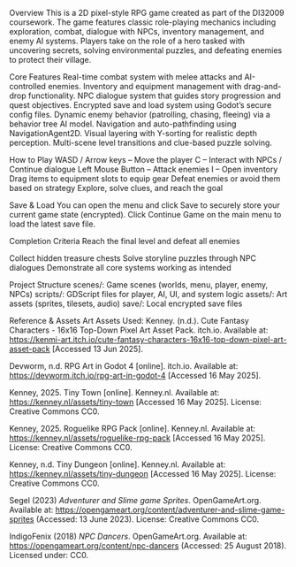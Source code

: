 Overview
This is a 2D pixel-style RPG game created as part of the DI32009 coursework. The game features classic role-playing mechanics including exploration, combat, dialogue with NPCs, inventory management, and enemy AI systems. Players take on the role of a hero tasked with uncovering secrets, solving environmental puzzles, and defeating enemies to protect their village.

Core Features
Real-time combat system with melee attacks and AI-controlled enemies.
Inventory and equipment management with drag-and-drop functionality.
NPC dialogue system that guides story progression and quest objectives.
Encrypted save and load system using Godot’s secure config files.
Dynamic enemy behavior (patrolling, chasing, fleeing) via a behavior tree AI model.
Navigation and auto-pathfinding using NavigationAgent2D.
Visual layering with Y-sorting for realistic depth perception.
Multi-scene level transitions and clue-based puzzle solving.

How to Play
WASD / Arrow keys – Move the player
C – Interact with NPCs / Continue dialogue
Left Mouse Button – Attack enemies
I – Open inventory
Drag items to equipment slots to equip gear
Defeat enemies or avoid them based on strategy
Explore, solve clues, and reach the goal

Save & Load
You can open the menu and click Save to securely store your current game state (encrypted). Click Continue Game on the main menu to load the latest save file.

Completion Criteria
Reach the final level and defeat all enemies

Collect hidden treasure chests
Solve storyline puzzles through NPC dialogues
Demonstrate all core systems working as intended

Project Structure
scenes/: Game scenes (worlds, menu, player, enemy, NPCs)
scripts/: GDScript files for player, AI, UI, and system logic
assets/: Art assets (sprites, tilesets, audio)
save/: Local encrypted save files

Reference & Assets
Art Assets Used:
Kenney. (n.d.). Cute Fantasy Characters - 16x16 Top-Down Pixel Art Asset Pack. itch.io.
Available at: https://kenmi-art.itch.io/cute-fantasy-characters-16x16-top-down-pixel-art-asset-pack [Accessed 13 Jun 2025].

Devworm, n.d. RPG Art in Godot 4 [online]. itch.io. Available at: https://devworm.itch.io/rpg-art-in-godot-4 [Accessed 16 May 2025].
 
Kenney, 2025. Tiny Town [online]. Kenney.nl. Available at: 
https://kenney.nl/assets/tiny-town [Accessed 16 May 2025].
License: Creative Commons CC0.
 
Kenney, 2025. Roguelike RPG Pack [online]. Kenney.nl. Available at: https://kenney.nl/assets/roguelike-rpg-pack [Accessed 16 May 2025]. License: Creative Commons CC0.
 
Kenney, n.d. Tiny Dungeon [online]. Kenney.nl. Available at: https://kenney.nl/assets/tiny-dungeon [Accessed 16 May 2025].
License: Creative Commons CC0.

Segel (2023) *Adventurer and Slime game Sprites*. OpenGameArt.org. Available at: https://opengameart.org/content/adventurer-and-slime-game-sprites (Accessed: 13 June 2023).
License: Creative Commons CC0.

IndigoFenix (2018) *NPC Dancers*. OpenGameArt.org. Available at: https://opengameart.org/content/npc-dancers
(Accessed: 25 August 2018). Licensed under: CC0.
